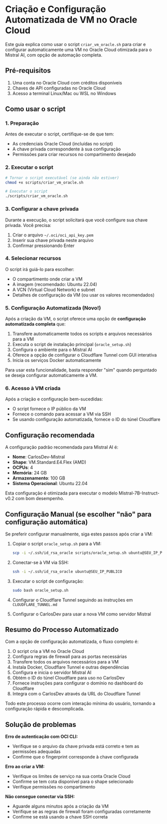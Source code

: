 # Criação e Configuração Automatizada de VM no Oracle Cloud

Este guia explica como usar o script `criar_vm_oracle.sh` para criar e configurar automaticamente uma VM no Oracle Cloud otimizada para o Mistral AI, com opção de automação completa.

## Pré-requisitos

1. Uma conta no Oracle Cloud com créditos disponíveis
2. Chaves de API configuradas no Oracle Cloud
3. Acesso a terminal Linux/Mac ou WSL no Windows

## Como usar o script

### 1. Preparação

Antes de executar o script, certifique-se de que tem:

- As credenciais Oracle Cloud (incluídas no script)
- A chave privada correspondente à sua configuração
- Permissões para criar recursos no compartimento desejado

### 2. Executar o script

```bash
# Tornar o script executável (se ainda não estiver)
chmod +x scripts/criar_vm_oracle.sh

# Executar o script
./scripts/criar_vm_oracle.sh
```

### 3. Configurar a chave privada

Durante a execução, o script solicitará que você configure sua chave privada. Você precisa:

1. Criar o arquivo `~/.oci/oci_api_key.pem`
2. Inserir sua chave privada neste arquivo
3. Confirmar pressionando Enter

### 4. Selecionar recursos

O script irá guiá-lo para escolher:

- O compartimento onde criar a VM
- A imagem (recomendado: Ubuntu 22.04)
- A VCN (Virtual Cloud Network) e subnet
- Detalhes de configuração da VM (ou usar os valores recomendados)

### 5. Configuração Automatizada (Novo!)

Após a criação da VM, o script oferece uma opção de **configuração automatizada completa** que:

1. Transfere automaticamente todos os scripts e arquivos necessários para a VM
2. Executa o script de instalação principal (`oracle_setup.sh`)
3. Configura o ambiente para o Mistral AI
4. Oferece a opção de configurar o Cloudflare Tunnel com GUI interativa
5. Inicia os serviços Docker automaticamente

Para usar esta funcionalidade, basta responder "sim" quando perguntado se deseja configurar automaticamente a VM.

### 6. Acesso à VM criada

Após a criação e configuração bem-sucedidas:

- O script fornece o IP público da VM
- Fornece o comando para acessar a VM via SSH
- Se usando configuração automatizada, fornece o ID do túnel Cloudflare

## Configuração recomendada

A configuração padrão recomendada para Mistral AI é:

- **Nome**: CarlosDev-Mistral
- **Shape**: VM.Standard.E4.Flex (AMD)
- **OCPUs**: 4
- **Memória**: 24 GB
- **Armazenamento**: 100 GB
- **Sistema Operacional**: Ubuntu 22.04

Esta configuração é otimizada para executar o modelo Mistral-7B-Instruct-v0.2 com bom desempenho.

## Configuração Manual (se escolher "não" para configuração automática)

Se preferir configurar manualmente, siga estes passos após criar a VM:

1. Copiar o script `oracle_setup.sh` para a VM:
   ```bash
   scp -i ~/.ssh/id_rsa_oracle scripts/oracle_setup.sh ubuntu@SEU_IP_PUBLICO:~/
   ```

2. Conectar-se à VM via SSH:
   ```bash
   ssh -i ~/.ssh/id_rsa_oracle ubuntu@SEU_IP_PUBLICO
   ```

3. Executar o script de configuração:
   ```bash
   sudo bash oracle_setup.sh
   ```

4. Configurar o Cloudflare Tunnel seguindo as instruções em `CLOUDFLARE_TUNNEL.md`

5. Configurar o CarlosDev para usar a nova VM como servidor Mistral

## Resumo do Processo Automatizado

Com a opção de configuração automatizada, o fluxo completo é:

1. O script cria a VM no Oracle Cloud
2. Configura regras de firewall para as portas necessárias
3. Transfere todos os arquivos necessários para a VM
4. Instala Docker, Cloudflare Tunnel e outras dependências
5. Configura e inicia o servidor Mistral AI
6. Obtém o ID do túnel Cloudflare para uso no CarlosDev
7. Fornece instruções para configurar o domínio no dashboard do Cloudflare
8. Integra com o CarlosDev através da URL do Cloudflare Tunnel

Todo este processo ocorre com interação mínima do usuário, tornando a configuração rápida e descomplicada.

## Solução de problemas

**Erro de autenticação com OCI CLI:**
- Verifique se o arquivo da chave privada está correto e tem as permissões adequadas
- Confirme que o fingerprint corresponde à chave configurada

**Erro ao criar a VM:**
- Verifique os limites de serviço na sua conta Oracle Cloud
- Confirme se tem cota disponível para o shape selecionado
- Verifique permissões no compartimento

**Não consegue conectar via SSH:**
- Aguarde alguns minutos após a criação da VM
- Verifique se as regras de firewall foram configuradas corretamente
- Confirme se está usando a chave SSH correta